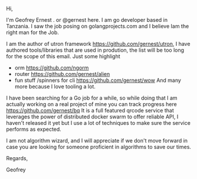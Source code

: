 Hi,


I'm Geofrey Ernest . or @gernest here. I am go developer based in Tanzania. I saw the job posing on golangprojects.com and I believe Iam the right man for the Job.


I am the author of utron framework https://github.com/gernest/utron, I have authored tools/libraries that are used in prodution, the list will be too long for the scope of this email. Just some highlight

- orm https://github.com/ngorm
- router https://github.com/gernest/alien
- fun stuff /spinners for cli https://github.com/gernest/wow 
 And many more because I love tooling a lot.

I have been searching for a Go job for a while, so while doing that I am actually working on a real project of mine you can track progress here https://github.com/gernest/bq
 It is a full featured qrcode service that leverages the power of distributed  docker swarm to offer reliable API, I haven't released it yet but I use a lot of techniques to make sure the service performs as expected.

I am not algorithm wizard, and I will appreciate if we don't move forward in case you are looking for someone proficient in algorithms to save our times.

Regards,

Geofrey
